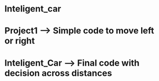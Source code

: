 # Inteligent_car
#  Project1 --> Simple code to move left or right
#  Inteligent_Car --> Final code with decision across distances
